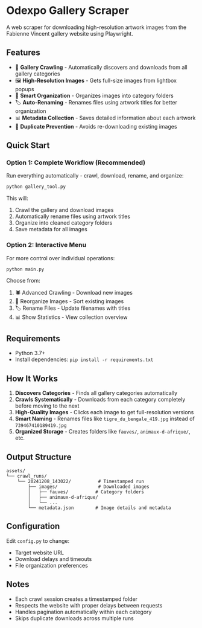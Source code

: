 # Odexpo Gallery Scraper

A web scraper for downloading high-resolution artwork images from the Fabienne Vincent gallery website using Playwright.

## Features

- 🎨 **Gallery Crawling** - Automatically discovers and downloads from all gallery categories
- 🖼️ **High-Resolution Images** - Gets full-size images from lightbox popups
- 📁 **Smart Organization** - Organizes images into category folders
- 🏷️ **Auto-Renaming** - Renames files using artwork titles for better organization
- 📊 **Metadata Collection** - Saves detailed information about each artwork
- 🔄 **Duplicate Prevention** - Avoids re-downloading existing images

## Quick Start

### Option 1: Complete Workflow (Recommended)

Run everything automatically - crawl, download, rename, and organize:

```bash
python gallery_tool.py
```

This will:
1. Crawl the gallery and download images
2. Automatically rename files using artwork titles
3. Organize into cleaned category folders
4. Save metadata for all images

### Option 2: Interactive Menu

For more control over individual operations:

```bash
python main.py
```

Choose from:
1. 🕷️ Advanced Crawling - Download new images
2. 📁 Reorganize Images - Sort existing images  
3. 🏷️ Rename Files - Update filenames with titles
4. 📊 Show Statistics - View collection overview

## Requirements

- Python 3.7+
- Install dependencies: `pip install -r requirements.txt`

## How It Works

1. **Discovers Categories** - Finds all gallery categories automatically
2. **Crawls Systematically** - Downloads from each category completely before moving to the next
3. **High-Quality Images** - Clicks each image to get full-resolution versions
4. **Smart Naming** - Renames files like `tigre_du_bengale_419.jpg` instead of `739467410189419.jpg`
5. **Organized Storage** - Creates folders like `fauves/`, `animaux-d-afrique/`, etc.

## Output Structure

```
assets/
└── crawl_runs/
    └── 20241208_143022/          # Timestamped run
        ├── images/               # Downloaded images
        │   ├── fauves/          # Category folders
        │   ├── animaux-d-afrique/
        │   └── ...
        └── metadata.json        # Image details and metadata
```

## Configuration

Edit `config.py` to change:
- Target website URL
- Download delays and timeouts
- File organization preferences

## Notes

- Each crawl session creates a timestamped folder
- Respects the website with proper delays between requests
- Handles pagination automatically within each category
- Skips duplicate downloads across multiple runs

